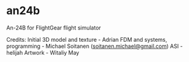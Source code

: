 an24b
=====

An-24B for FlightGear flight simulator

Credits:
Initial 3D model and texture - Adrian
FDM and systems, programming - Michael Soitanen (soitanen.michael@gmail.com)
ASI - helijah
Artwork - Witaliy May
